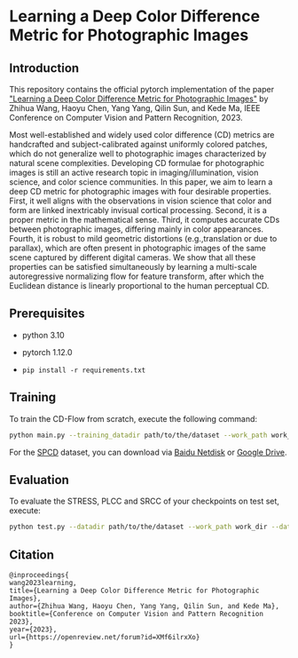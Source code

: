 # Learning a Deep Color Difference Metric for Photographic Images

## Introduction
This repository contains the official pytorch implementation of the paper ["Learning a Deep Color Difference Metric for Photographic Images"](https://openreview.net) by Zhihua Wang, Haoyu Chen, Yang Yang, Qilin Sun, and Kede Ma, IEEE Conference on Computer Vision and Pattern Recognition, 2023.

Most well-established and widely used color difference (CD) metrics are handcrafted and subject-calibrated against uniformly colored patches, which do not generalize well to photographic images characterized by natural scene complexities. Developing CD formulae for photographic images is still an active research topic in imaging/illumination, vision science, and color science communities. In this paper, we aim to learn a deep CD metric for photographic images with four desirable properties. First, it well aligns with the observations in vision science that color and form are linked inextricably invisual cortical processing. Second, it is a proper metric in the mathematical sense. Third, it computes accurate CDs between photographic images, differing mainly in color appearances.  Fourth, it is robust to mild geometric distortions (e.g.,translation or due to parallax), which are often present in photographic images of the same scene captured by different digital cameras. We show that all these properties can be satisfied simultaneously by learning a multi-scale autoregressive normalizing flow for feature transform, after which the Euclidean distance is linearly proportional to the human perceptual CD.

## Prerequisites
* python 3.10

* pytorch 1.12.0

* ``pip install -r requirements.txt``

## Training
To train the CD-Flow from scratch, execute the following command:
```bash
python main.py --training_datadir path/to/the/dataset --work_path work_dir --datapath data --batch_size_train 8
```
For the [SPCD](https://ieeexplore.ieee.org/document/9897498) dataset, you can download via [Baidu Netdisk](https://pan.baidu.com/s/18bzu-qhpMW3PqLTlVdoZRQ?pwd=txeh) or [Google Drive](https://drive.google.com/drive/folders/1Wh9fcDPviZcYWqCpXvnsJux1mnZ5WkCf?usp=share_link).
## Evaluation
To evaluate the STRESS, PLCC and SRCC of your checkpoints on test set, execute:
```bash
python test.py --datadir path/to/the/dataset --work_path work_dir --datapath data --batch_size_test 8
```
## Citation
```
@inproceedings{
wang2023learning,
title={Learning a Deep Color Difference Metric for Photographic Images},
author={Zhihua Wang, Haoyu Chen, Yang Yang, Qilin Sun, and Kede Ma},
booktitle={Conference on Computer Vision and Pattern Recognition 2023},
year={2023},
url={https://openreview.net/forum?id=XMf6ilrxXo}
}
```
